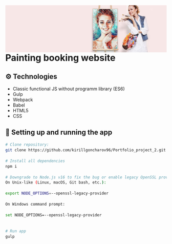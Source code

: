 <img align="left" src="dist/assets/img/gift-bg.jpg" atl="preview"/>



# Painting booking website


## ⚙ Technologies
-  Classic functional JS without programm library (ES6)
-  Gulp
-  Webpack
-  Babel
-  HTML5
-  CSS

## 🔌 Setting up and running the app

```bash
# Clone repository:
git clone https://github.com/kirillgoncharov96/Portfolio_project_2.git

# Install all dependencies
npm i

# Downgrade to Node.js v16 to fix the bug or enable legacy OpenSSL provider:
On Unix-like (Linux, macOS, Git bash, etc.):

export NODE_OPTIONS=--openssl-legacy-provider

On Windows command prompt:

set NODE_OPTIONS=--openssl-legacy-provider


# Run app
gulp
```

